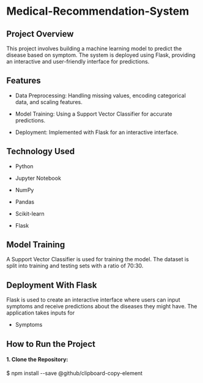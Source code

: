 # Medical-Recommendation-System
## Project Overview
This project involves building a machine learning model to predict the disease based on symptom. The system is deployed using Flask, providing an interactive and user-friendly interface for predictions.
## Features
* Data Preprocessing: Handling missing values, encoding categorical data, and scaling features.

* Model Training: Using a Support Vector Classifier for accurate predictions.

* Deployment: Implemented with Flask for an interactive interface.

## Technology Used
* Python

* Jupyter Notebook

* NumPy

* Pandas

* Scikit-learn

* Flask
## Model Training
A Support Vector Classifier is used for training the model. The dataset is split into training and testing sets with a ratio of 70:30.
## Deployment With Flask
Flask is used to create an interactive interface where users can input symptoms and receive predictions about the diseases they might have. The application takes inputs for
* Symptoms
## How to Run the Project
#### 1. Clone the Repository:
$ npm install --save @github/clipboard-copy-element




